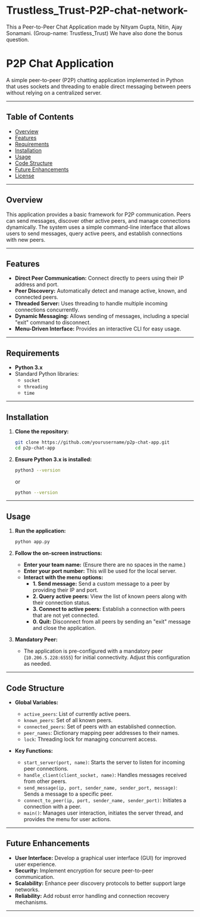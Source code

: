 # Trustless_Trust-P2P-chat-network-
This a Peer-to-Peer Chat Application made by Nityam Gupta, Nitin, Ajay Sonamani. (Group-name: Trustless_Trust)
We have also done the bonus question.

# P2P Chat Application

A simple peer-to-peer (P2P) chatting application implemented in Python that uses sockets and threading to enable direct messaging between peers without relying on a centralized server.

---

## Table of Contents

- [Overview](#overview)
- [Features](#features)
- [Requirements](#requirements)
- [Installation](#installation)
- [Usage](#usage)
- [Code Structure](#code-structure)
- [Future Enhancements](#future-enhancements)
- [License](#license)

---

## Overview

This application provides a basic framework for P2P communication. Peers can send messages, discover other active peers, and manage connections dynamically. The system uses a simple command-line interface that allows users to send messages, query active peers, and establish connections with new peers.

---

## Features

- **Direct Peer Communication:** Connect directly to peers using their IP address and port.
- **Peer Discovery:** Automatically detect and manage active, known, and connected peers.
- **Threaded Server:** Uses threading to handle multiple incoming connections concurrently.
- **Dynamic Messaging:** Allows sending of messages, including a special "exit" command to disconnect.
- **Menu-Driven Interface:** Provides an interactive CLI for easy usage.

---

## Requirements

- **Python 3.x**
- Standard Python libraries:
  - `socket`
  - `threading`
  - `time`

---

## Installation

1. **Clone the repository:**

   ```bash
   git clone https://github.com/yourusername/p2p-chat-app.git
   cd p2p-chat-app
   ```

2. **Ensure Python 3.x is installed:**

   ```bash
   python3 --version
   ```

   or

   ```bash
   python --version
   ```

---

## Usage

1. **Run the application:**

   ```bash
   python app.py
   ```

2. **Follow the on-screen instructions:**

   - **Enter your team name:** (Ensure there are no spaces in the name.)
   - **Enter your port number:** This will be used for the local server.
   - **Interact with the menu options:**
     - **1. Send message:** Send a custom message to a peer by providing their IP and port.
     - **2. Query active peers:** View the list of known peers along with their connection status.
     - **3. Connect to active peers:** Establish a connection with peers that are not yet connected.
     - **0. Quit:** Disconnect from all peers by sending an "exit" message and close the application.

3. **Mandatory Peer:**
   - The application is pre-configured with a mandatory peer (`10.206.5.228:6555`) for initial connectivity. Adjust this configuration as needed.

---

## Code Structure

- **Global Variables:**
  - `active_peers`: List of currently active peers.
  - `known_peers`: Set of all known peers.
  - `connected_peers`: Set of peers with an established connection.
  - `peer_names`: Dictionary mapping peer addresses to their names.
  - `lock`: Threading lock for managing concurrent access.

- **Key Functions:**
  - `start_server(port, name)`: Starts the server to listen for incoming peer connections.
  - `handle_client(client_socket, name)`: Handles messages received from other peers.
  - `send_message(ip, port, sender_name, sender_port, message)`: Sends a message to a specific peer.
  - `connect_to_peer(ip, port, sender_name, sender_port)`: Initiates a connection with a peer.
  - `main()`: Manages user interaction, initiates the server thread, and provides the menu for user actions.

---

## Future Enhancements

- **User Interface:** Develop a graphical user interface (GUI) for improved user experience.
- **Security:** Implement encryption for secure peer-to-peer communication.
- **Scalability:** Enhance peer discovery protocols to better support large networks.
- **Reliability:** Add robust error handling and connection recovery mechanisms.

---





